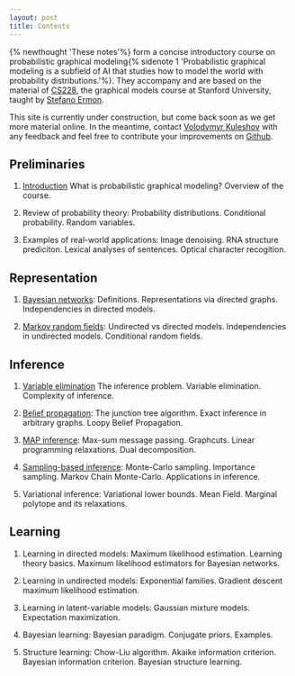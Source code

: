 ```yaml
---
layout: post
title: Contents
---
```

{% newthought 'These notes'%} form a concise introductory course on probabilistic graphical modeling{% sidenote 1 'Probabilistic graphical modeling is a subfield of AI that studies how to model the world with probability distributions.'%}.
They accompany and are based on the material of [CS228](http://cs.stanford.edu/~ermon/cs228/index.html), the graphical models course at Stanford University, taught by [Stefano Ermon](http://cs.stanford.edu/~ermon/).

This site is currently under construction, but come back soon as we get more material online.
In the meantime, contact [Volodymyr Kuleshov](http://www.stanford.edu/~kuleshov) with any feedback and feel free to contribute your improvements on [Github](https://github.com/kuleshov/cs228-notes).

## Preliminaries

1. [Introduction](preliminaries/introduction/) What is probabilistic graphical modeling? Overview of the course.

2. Review of probability theory: Probability distributions. Conditional probability. Random variables.

2. Examples of real-world applications: Image denoising. RNA structure prediciton. Lexical analyses of sentences. Optical character recogition.

## Representation

1. [Bayesian networks](representation/directed/): Definitions. Representations via directed graphs. Independencies in directed models.

2. [Markov random fields](representation/undirected/): Undirected vs directed models. Independencies in undirected models. Conditional random fields.

## Inference

1. [Variable elimination](inference/ve/) The inference problem. Variable elimination. Complexity of inference.

2. [Belief propagation](inference/jt/): The junction tree algorithm. Exact inference in arbitrary graphs. Loopy Belief Propagation.

3. [MAP inference](inference/map/): Max-sum message passing. Graphcuts. Linear programming relaxations. Dual decomposition.

4. [Sampling-based inference](inference/sampling/): Monte-Carlo sampling. Importance sampling. Markov Chain Monte-Carlo. Applications in inference.

5. Variational inference: Variational lower bounds. Mean Field. Marginal polytope and its relaxations.

## Learning

1. Learning in directed models: Maximum likelihood estimation. Learning theory basics. Maximum likelihood estimators for Bayesian networks.

2. Learning in undirected models: Exponential families. Gradient descent maximum likelihood estimation.

3. Learning in latent-variable models: Gaussian mixture models. Expectation maximization.

4. Bayesian learning: Bayesian paradigm. Conjugate priors. Examples.

5. Structure learning: Chow-Liu algorithm. Akaike information criterion. Bayesian information criterion. Bayesian structure learning.

